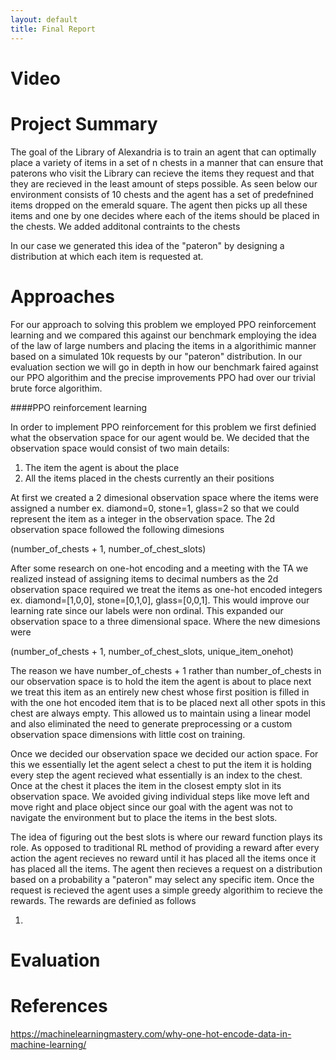 ```yaml
---
layout: default
title: Final Report
---
```


# Video

# Project Summary
The goal of the Library of Alexandria is to train an agent that can optimally place a variety of items in a set of n chests in a manner that can ensure that paterons who visit the Library can recieve the items they request and that they are recieved in the least amount of steps possible. As seen below our environment consists of 10 chests and the agent has a set of predefnined items dropped on the emerald square. The agent then picks up all these items and one by one decides where each of the items should be placed in the chests. We added additonal contraints to the chests 

In our case we generated this idea of the "pateron" by designing a distribution at which each item is requested at. 
# Approaches
For our approach to solving this problem we employed PPO reinforcement learning and we compared this against our benchmark employing the idea of the law of large numbers and placing the items in a algorithimic manner based on a simulated 10k requests by our "pateron" distribution. In our evaluation section we will go in depth in how our benchmark faired against our PPO algorithim and the precise improvements PPO had over our trivial brute force algorithim. 

####PPO reinforcement learning

In order to implement PPO reinforcement for this problem we first definied what the observation space for our agent would be. We decided that the observation space would consist of two main details:

1. The item the agent is about the place
2. All the items placed in the chests currently an their positions

At first we created a 2 dimesional observation space where the items were assigned a number ex. diamond=0, stone=1, glass=2 so that we could represent the item as a integer in the observation space. The 2d observation space followed the following dimesions

(number_of_chests + 1, number_of_chest_slots) 

After some research on one-hot encoding and a meeting with the TA we realized instead of assigning items to decimal numbers as the 2d observation space required we treat the items as one-hot encoded integers ex. diamond=[1,0,0], stone=[0,1,0], glass=[0,0,1]. This would improve our learning rate since our labels were non ordinal. This expanded our observation space to a three dimensional space. Where the new dimesions were

(number_of_chests + 1, number_of_chest_slots, unique_item_onehot) 

The reason we have number_of_chests + 1 rather than number_of_chests in our observation space is to hold the item the agent is about to place next we treat this item as an entirely new chest whose first position is filled in with the one hot encoded item that is to be placed next all other spots in this chest are always empty. This allowed us to maintain using a linear model and also eliminated the need to generate preprocessing or a custom observation space dimensions with little cost on training.

Once we decided our observation space we decided our action space. For this we essentially let the agent select a chest to put the item it is holding every step the agent recieved what essentially is an index to the chest. Once at the chest it places the item in the closest empty slot in its observation space. We avoided giving individual steps like move left and move right and place object since our goal with the agent was not to navigate the environment but to place the items in the best slots.

The idea of figuring out the best slots is where our reward function plays its role. As opposed to traditional RL method of providing a reward after every action the agent recieves no reward until it has placed all the items once it has placed all the items. The agent then recieves a request on a distribution based on a probability a "pateron" may select any specific item. Once the request is recieved the agent uses a simple greedy algorithim to recieve the rewards. The rewards are definied as follows

1. 



 
# Evaluation

# References

https://machinelearningmastery.com/why-one-hot-encode-data-in-machine-learning/
